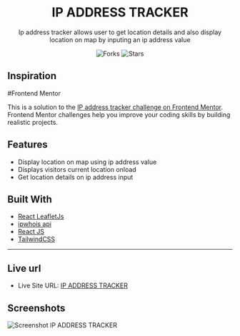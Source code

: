 <div align="center">
<h1 align="center">IP ADDRESS TRACKER </h1>
<p align="center">Ip address tracker allows user to get location details and also display location on map by inputing an ip address value
</p>
 
![Forks](https://img.shields.io/github/forks/Simplyauf/IP-ADDRESS-TRACKER-REACTJS)
![Stars](https://img.shields.io/github/stars/Simplyauf/IP-ADDRESS-TRACKER-REACTJS)

</div>

## Inspiration
 #Frontend Mentor
 
This is a solution to the [IP address tracker challenge on Frontend Mentor](https://www.frontendmentor.io/challenges/ip-address-tracker-I8-0yYAH0). Frontend Mentor challenges help you improve your coding skills by building realistic projects.  

## Features

- Display location on map using ip address value
- Displays visitors current location onload
- Get location details on ip address input


## Built With

- [React LeafletJs](https://react-leaflet.js.org/)
- [ipwhois api](http://ipwho.is/)
- [React JS](https://reactjs.org/)
- [TailwindCSS](https://tailwindcss.com)



---

## Live url

- Live Site URL: [IP ADDRESS TRACKER](https://ip-address-tracker-auf.netlify.app/)


## Screenshots
![Screenshot  IP ADDRESS TRACKER](https://user-images.githubusercontent.com/89865808/177881783-338a0e46-ee07-4780-9866-70ef42d9eefe.png)


